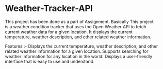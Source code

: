# Weather-Tracker-API
This project has been done as a part of Assignment.
Basically This project is a weather condition tracker that uses the Open Weather API to fetch current weather data for a given location. It displays the current temperature, weather description, and other related weather information.

Features :-
Displays the current temperature, weather description, and other related weather information for a given location.
Supports searching for weather information for any location in the world.
Displays a user-friendly interface that is easy to use and understand.


